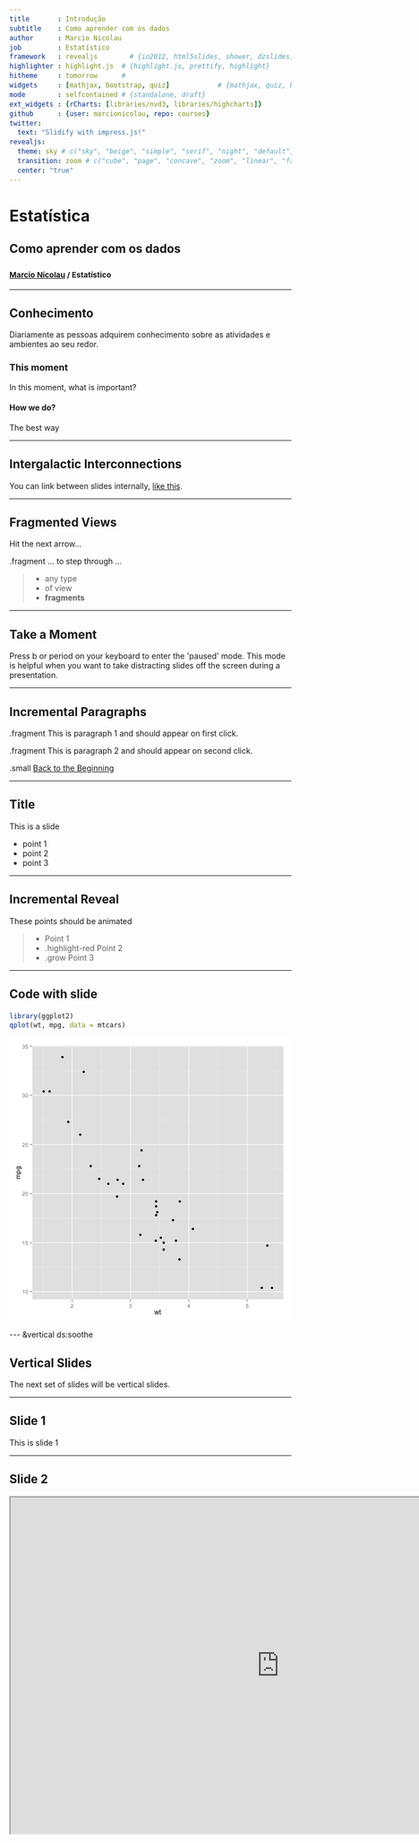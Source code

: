 ```yaml
---
title       : Introdução
subtitle    : Como aprender com os dados
author      : Marcio Nicolau
job         : Estatístico
framework   : revealjs        # {io2012, html5slides, shower, dzslides, revealjs, ...}
highlighter : highlight.js  # {highlight.js, prettify, highlight}
hitheme     : tomorrow      # 
widgets     : [mathjax, bootstrap, quiz]            # {mathjax, quiz, bootstrap}
mode        : selfcontained # {standalone, draft}
ext_widgets : {rCharts: [libraries/nvd3, libraries/highcharts]}
github      : {user: marcionicolau, repo: courses}
twitter:
  text: "Slidify with impress.js!"
revealjs:
  theme: sky # c("sky", "beige", "simple", "serif", "night", "default", "solarized", "moon")
  transition: zoom # c("cube", "page", "concave", "zoom", "linear", "fade", "none", "default")
  center: "true"
--- 
```


# Estatística
## Como aprender com os dados

### <small> [Marcio Nicolau](http://www.marcionicolau.mat.br) / Estatístico </small>

<script src="http://ajax.googleapis.com/ajax/libs/jquery/1.9.1/jquery.min.js"></script>

---

## Conhecimento

Diariamente as pessoas adquirem conhecimento sobre as atividades e ambientes ao seu redor.

### This moment

In this moment, what is important?

#### How we do?

The best way

---

## Intergalactic Interconnections

You can link between slides internally, [like this](#/9/1).

---

## Fragmented Views

Hit the next arrow...

.fragment ... to step through ...

> - any type
> - of view
> - __fragments__

---

## Take a Moment

Press b or period on your keyboard to enter the 'paused' mode. This mode is helpful when you want to take distracting slides off the screen during a presentation.


---

## Incremental Paragraphs

.fragment This is paragraph 1 and should appear on first click.

.fragment This is paragraph 2 and should appear on second click.

.small [Back to the Beginning](#/0)


---

## Title

This is a slide

- point 1
- point 2
- point 3

---

## Incremental Reveal

These points should be animated

> - Point 1
> - .highlight-red Point 2
> - .grow Point 3

<script>
$('ul.incremental li').addClass('fragment')
</script>

---

## Code with slide


```r
library(ggplot2)
qplot(wt, mpg, data = mtcars)
```

![plot of chunk unnamed-chunk-1](assets/fig/unnamed-chunk-1.png) 


--- &vertical ds:soothe

## Vertical Slides

The next set of slides will be vertical slides.

***

## Slide 1

This is slide 1

***

## Slide 2

<iframe src='http://www.statdistributions.com' width = '960px' height = '600px'></iframe>


